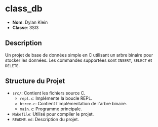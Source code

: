 # class_db

- **Nom**: Dylan Klein  
- **Classe**: 3SI3  

## Description
Un projet de base de données simple en C utilisant un arbre binaire pour stocker les données. Les commandes supportées sont `INSERT`, `SELECT` et `DELETE`.

## Structure du Projet
- `src/`: Contient les fichiers source C.
  - `repl.c`: Implémente la boucle REPL.
  - `btree.c`: Contient l'implémentation de l'arbre binaire.
  - `main.c`: Programme principale.
- `Makefile`: Utilisé pour compiler le projet.
- `README.md`: Description du projet.



